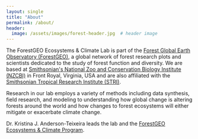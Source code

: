 ```yaml
---
layout: single
title: "About"
permalink: /about/
header:
  image: /assets/images/forest-header.jpg  # header image
---
```


The ForestGEO Ecosystems & Climate Lab is part of the [Forest Global Earth Observatory (ForestGEO)](https://forestgeo.si.edu), a global network of forest research plots and scientists dedicated to the study of forest function and diversity. 
We are based at [Smithsonian's National Zoo and Conservation Biology Institute (NZCBI)](https://www.google.com/url) in Front Royal, Virginia, USA
and are also affiliated with the [Smithsonian Tropical Research Institute (STRI)](https://stri.si.edu/). 

Research in our lab employs a variety of methods including data synthesis, field research, and modeling to understanding how global change is altering forests around the world and how changes to forest ecosystems will either mitigate or exacerbate climate change.

Dr. Kristina J. Anderson-Teixeira leads the lab and the [ForestGEO Ecosystems & Climate Program](https://forestgeo.si.edu/research-programs/ecosystems-and-climate-program).